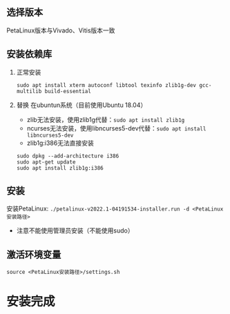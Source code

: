 ## 选择版本
PetaLinux版本与Vivado、Vitis版本一致

## 安装依赖库

1. 正常安装
    ```
    sudo apt install xterm autoconf libtool texinfo zlib1g-dev gcc-multilib build-essential
    ```

2. 替换
    在ubuntun系统（目前使用Ubuntu 18.04）
    - zlib无法安装，使用zlib1g代替：` sudo apt install zlib1g `
    - ncurses无法安装，使用libncurses5-dev代替：`sudo apt install libncurses5-dev`
    - zlib1g:i386无法直接安装
    ```
    sudo dpkg --add-architecture i386
    sudo apt-get update
    sudo apt install zlib1g:i386
    ```
## 安装
安装PetaLinux: `./petalinux-v2022.1-04191534-installer.run -d <PetaLinux安装路径>`

- 注意不能使用管理员安装（不能使用sudo）

## 激活环境变量

```
source <PetaLinux安装路径>/settings.sh
```

# 安装完成

